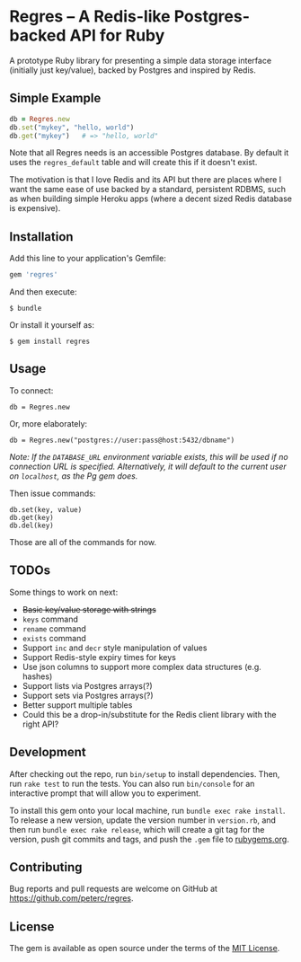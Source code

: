 # Regres – A Redis-like Postgres-backed API for Ruby

A prototype Ruby library for presenting a simple data storage interface (initially just key/value), backed by Postgres and inspired by Redis.

## Simple Example

```ruby
db = Regres.new
db.set("mykey", "hello, world")
db.get("mykey")   # => "hello, world"
```

Note that all Regres needs is an accessible Postgres database. By default it uses the `regres_default` table and will create this if it doesn't exist.

The motivation is that I love Redis and its API but there are places where I want the same ease of use backed by a standard, persistent RDBMS, such as when building simple Heroku apps (where a decent sized Redis database is expensive).

## Installation

Add this line to your application's Gemfile:

```ruby
gem 'regres'
```

And then execute:

    $ bundle

Or install it yourself as:

    $ gem install regres

## Usage

To connect:

    db = Regres.new

Or, more elaborately:

    db = Regres.new("postgres://user:pass@host:5432/dbname")

*Note: If the `DATABASE_URL` environment variable exists, this will be used if no connection URL is specified. Alternatively, it will default to the current user on `localhost`, as the Pg gem does.*

Then issue commands:

    db.set(key, value)
    db.get(key)
    db.del(key)

Those are all of the commands for now.

## TODOs

Some things to work on next:

* ~~Basic key/value storage with strings~~
* `keys` command
* `rename` command
* `exists` command
* Support `inc` and `decr` style manipulation of values
* Support Redis-style expiry times for keys
* Use json columns to support more complex data structures (e.g. hashes)
* Support lists via Postgres arrays(?)
* Support sets via Postgres arrays(?)
* Better support multiple tables
* Could this be a drop-in/substitute for the Redis client library with the right API?

## Development

After checking out the repo, run `bin/setup` to install dependencies. Then, run `rake test` to run the tests. You can also run `bin/console` for an interactive prompt that will allow you to experiment.

To install this gem onto your local machine, run `bundle exec rake install`. To release a new version, update the version number in `version.rb`, and then run `bundle exec rake release`, which will create a git tag for the version, push git commits and tags, and push the `.gem` file to [rubygems.org](https://rubygems.org).

## Contributing

Bug reports and pull requests are welcome on GitHub at https://github.com/peterc/regres.

## License

The gem is available as open source under the terms of the [MIT License](http://opensource.org/licenses/MIT).

